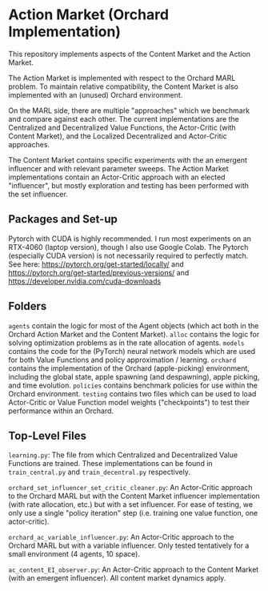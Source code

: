 # Action Market (Orchard Implementation)

This repository implements aspects of the Content Market and the Action Market. 

The Action Market is implemented with respect to the Orchard MARL problem. To maintain relative compatibility, the Content Market is also implemented with an (unused) Orchard environment. 

On the MARL side, there are multiple "approaches" which we benchmark and compare against each other. The current implementations are the Centralized and Decentralized Value Functions, the Actor-Critic (with Content Market), and the Localized Decentralized and Actor-Critic approaches.

The Content Market contains specific experiments with the an emergent influencer and with relevant parameter sweeps. The Action Market implementations contain an Actor-Critic approach with an elected "influencer", but mostly exploration and testing has been performed with the set influencer.

## Packages and Set-up 

Pytorch with CUDA is highly recommended. I run most experiments on an RTX-4060 (laptop version), though I also use Google Colab. The Pytorch (especially CUDA version) is not necessarily required to perfectly match. See here: https://pytorch.org/get-started/locally/ and https://pytorch.org/get-started/previous-versions/ and https://developer.nvidia.com/cuda-downloads

## Folders

`agents` contain the logic for most of the Agent objects (which act both in the Orchard Action Market and the Content Market).
`alloc` contains the logic for solving optimization problems as in the rate allocation of agents.
`models` contains the code for the (PyTorch) neural network models which are used for both Value Functions and policy approximation / learning.
`orchard` contains the implementation of the Orchard (apple-picking) environment, including the global state, apple spawning (and despawning), apple picking, and time evolution.
`policies` contains benchmark policies for use within the Orchard environment.
`testing` contains two files which can be used to load Actor-Critic or Value Function model weights ("checkpoints") to test their performance within an Orchard. 

## Top-Level Files

`learning.py`: The file from which Centralized and Decentralized Value Functions are trained. These implementations can be found in `train_central.py` and `train_decentral.py` respectively.

`orchard_set_influencer_set_critic_cleaner.py`: An Actor-Critic approach to the Orchard MARL but with the Content Market influencer implementation (with rate allocation, etc.) but with a set influencer. For ease of testing, we only use a single "policy iteration" step (i.e. training one value function, one actor-critic).

`orchard_ac_variable_influencer.py`: An Actor-Critic approach to the Orchard MARL but with a variable influencer. Only tested tentatively for a small environment (4 agents, 10 space).

`ac_content_EI_observer.py`: An Actor-Critic approach to the Content Market (with an emergent influencer). All content market dynamics apply.

